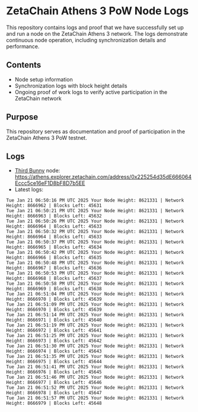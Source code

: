 # ZetaChain Athens 3 PoW Node Logs
This repository contains logs and proof that we have successfully set up and run a node on the ZetaChain Athens 3 network. The logs demonstrate continuous node operation, including synchronization details and performance.

## Contents
- Node setup information
- Synchronization logs with block height details
- Ongoing proof of work logs to verify active participation in the ZetaChain network

## Purpose
This repository serves as documentation and proof of participation in the ZetaChain Athens 3 PoW testnet.

## Logs

- [Third Bunny](https://thirdbunny.xyz/) node: https://athens.explorer.zetachain.com/address/0x225254d35dE666064Eccc5ce16eF1D8bF8D7b5EE
- Latest logs:
```
Tue Jan 21 06:50:16 PM UTC 2025 Your Node Height: 8621331 | Network Height: 8666962 | Blocks Left: 45631
Tue Jan 21 06:50:21 PM UTC 2025 Your Node Height: 8621331 | Network Height: 8666963 | Blocks Left: 45632
Tue Jan 21 06:50:26 PM UTC 2025 Your Node Height: 8621331 | Network Height: 8666964 | Blocks Left: 45633
Tue Jan 21 06:50:32 PM UTC 2025 Your Node Height: 8621331 | Network Height: 8666964 | Blocks Left: 45633
Tue Jan 21 06:50:37 PM UTC 2025 Your Node Height: 8621331 | Network Height: 8666965 | Blocks Left: 45634
Tue Jan 21 06:50:42 PM UTC 2025 Your Node Height: 8621331 | Network Height: 8666966 | Blocks Left: 45635
Tue Jan 21 06:50:48 PM UTC 2025 Your Node Height: 8621331 | Network Height: 8666967 | Blocks Left: 45636
Tue Jan 21 06:50:53 PM UTC 2025 Your Node Height: 8621331 | Network Height: 8666968 | Blocks Left: 45637
Tue Jan 21 06:50:58 PM UTC 2025 Your Node Height: 8621331 | Network Height: 8666969 | Blocks Left: 45638
Tue Jan 21 06:51:04 PM UTC 2025 Your Node Height: 8621331 | Network Height: 8666970 | Blocks Left: 45639
Tue Jan 21 06:51:09 PM UTC 2025 Your Node Height: 8621331 | Network Height: 8666970 | Blocks Left: 45639
Tue Jan 21 06:51:14 PM UTC 2025 Your Node Height: 8621331 | Network Height: 8666971 | Blocks Left: 45640
Tue Jan 21 06:51:19 PM UTC 2025 Your Node Height: 8621331 | Network Height: 8666972 | Blocks Left: 45641
Tue Jan 21 06:51:25 PM UTC 2025 Your Node Height: 8621331 | Network Height: 8666973 | Blocks Left: 45642
Tue Jan 21 06:51:30 PM UTC 2025 Your Node Height: 8621331 | Network Height: 8666974 | Blocks Left: 45643
Tue Jan 21 06:51:35 PM UTC 2025 Your Node Height: 8621331 | Network Height: 8666975 | Blocks Left: 45644
Tue Jan 21 06:51:41 PM UTC 2025 Your Node Height: 8621331 | Network Height: 8666976 | Blocks Left: 45645
Tue Jan 21 06:51:46 PM UTC 2025 Your Node Height: 8621331 | Network Height: 8666977 | Blocks Left: 45646
Tue Jan 21 06:51:52 PM UTC 2025 Your Node Height: 8621331 | Network Height: 8666978 | Blocks Left: 45647
Tue Jan 21 06:51:57 PM UTC 2025 Your Node Height: 8621331 | Network Height: 8666979 | Blocks Left: 45648
```
